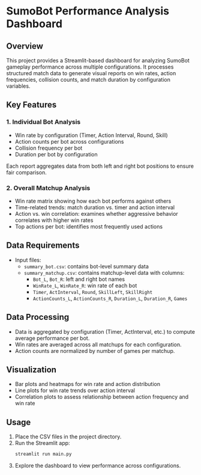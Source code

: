 # SumoBot Performance Analysis Dashboard

## Overview
This project provides a Streamlit-based dashboard for analyzing SumoBot gameplay performance across multiple configurations. It processes structured match data to generate visual reports on win rates, action frequencies, collision counts, and match duration by configuration variables.

## Key Features

### 1. Individual Bot Analysis
- Win rate by configuration (Timer, Action Interval, Round, Skill)
- Action counts per bot across configurations
- Collision frequency per bot
- Duration per bot by configuration

Each report aggregates data from both left and right bot positions to ensure fair comparison.

### 2. Overall Matchup Analysis
- Win rate matrix showing how each bot performs against others
- Time-related trends: match duration vs. timer and action interval
- Action vs. win correlation: examines whether aggressive behavior correlates with higher win rates
- Top actions per bot: identifies most frequently used actions

## Data Requirements
- Input files:
  - `summary_bot.csv`: contains bot-level summary data
  - `summary_matchup.csv`: contains matchup-level data with columns:
    - `Bot_L`, `Bot_R`: left and right bot names
    - `WinRate_L`, `WinRate_R`: win rate of each bot
    - `Timer`, `ActInterval`, `Round`, `SkillLeft`, `SkillRight`
    - `ActionCounts_L`, `ActionCounts_R`, `Duration_L`, `Duration_R`, `Games`

## Data Processing
- Data is aggregated by configuration (Timer, ActInterval, etc.) to compute average performance per bot.
- Win rates are averaged across all matchups for each configuration.
- Action counts are normalized by number of games per matchup.

## Visualization
- Bar plots and heatmaps for win rate and action distribution
- Line plots for win rate trends over action interval
- Correlation plots to assess relationship between action frequency and win rate

## Usage
1. Place the CSV files in the project directory.
2. Run the Streamlit app:
   ```bash
   streamlit run main.py
   ```
3. Explore the dashboard to view performance across configurations.